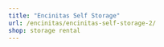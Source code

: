 ```yaml
---
title: "Encinitas Self Storage"
url: /encinitas/encinitas-self-storage-2/
shop: storage rental
---
```

